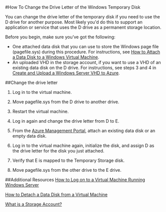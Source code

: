 <properties title="How To Change the Drive Letter of the Windows Temporary Disk" pageTitle="How To Change the Drive Letter of the Windows Temporary Disk" description="Describes how to remap the temporary disk on a Windows VM in Azure" metaKeywords="" services="virtual machines" solutions="" documentationCenter="" authors="kathydav"  manager="timlt" videoId="" scriptId="" />


#How To Change the Drive Letter of the Windows Temporary Disk

You can change the drive letter of the temporary disk if you need to use the D drive for another purpose. Most likely you'd do this to support an application or service that uses the D drive as a permanent storage location. 

Before you begin, make sure you’ve got the following: 

- One attached data disk that you can use to store the Windows page file (pagefile.sys) during this procedure. For instructions, see [How to Attach a Data Disk to a Windows Virtual Machine](/zh-cn/documentation/articles/storage-windows-attach-disk).
- An uploaded VHD in the storage account, if you want to use a VHD of an existing data disk on the D drive. For  instructions, see steps 3 and 4 in [Create and Upload a Windows Server VHD to Azure].


##Change the drive letter

1. Log in to the virtual machine. 

2. Move pagefile.sys from the D drive to another drive.

3. Restart  the virtual machine.

4. 	Log in again and change the drive letter from D to E.

5.	From the [Azure Management Portal](http://manage.windowsazure.cn), attach an existing data disk or an empty data disk.

6.	Log in to the virtual machine again, initialize the disk, and assign D as the drive letter for the disk you just attached.

7.	Verify that E is mapped to the Temporary Storage disk.

8.	Move pagefile.sys from the other drive to the E drive.

##Additional Resources
[How to Log on to a Virtual Machine Running Windows Server]

[How to Detach a Data Disk from a Virtual Machine]

[What is a Storage Account?]

<!--Link references-->

[Create and Upload a Windows Server VHD to Azure]: /zh-cn/documentation/articles/virtual-machines-create-upload-vhd-windows-server/
[How to Log on to a Virtual Machine Running Windows Server]: /zh-cn/documentation/articles/virtual-machines-log-on-windows-server/
[How to Detach a Data Disk from a Virtual Machine]: /zh-cn/documentation/articles/storage-windows-detach-disk/
[What is a Storage Account?]: /zh-cn/documentation/articles/storage-whatis-account/
